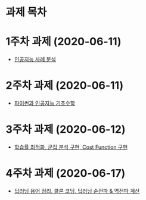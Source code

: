 # 과제 목차

# 1주차 과제 (2020-06-11) 

- [인공지능 사례 분석 ](https://github.com/KyoungSooKim/gj-assignments/blob/master/1%EC%A3%BC%EC%B0%A8%EA%B3%BC%EC%A0%9C.ipynb)


# 2주차 과제 (2020-06-11)

- [파이썬과 인공지능 기초수학](https://github.com/KyoungSooKim/gj-assignments/blob/master/2%EC%A3%BC%EC%B0%A8%EA%B3%BC%EC%A0%9C.ipynb)

# 3주차 과제 (2020-06-12)

- [학습률 최적화, 군집 분석 구현, Cost Function 구현](https://github.com/KyoungSooKim/gj-assignments/blob/master/3%EC%A3%BC%EC%B0%A8_%EA%B3%BC%EC%A0%9C.ipynb)


# 4주차 과제 (2020-06-17)

- [딥러닝 용어 정리, 클론 코딩, 딥러닝 순전파 & 역전파 계산](https://github.com/KyoungSooKim/gj-assignments/blob/master/4%EC%A3%BC%EC%B0%A8_%EA%B3%BC%EC%A0%9C.ipynb)
